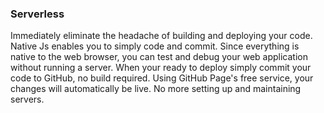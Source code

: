 ### Serverless
Immediately eliminate the headache of building and deploying your code. Native Js enables you to simply code and commit. Since everything is native to the web browser, you can test and debug your web application without running a server. When your ready to deploy simply commit your code to GitHub, no build required. Using GitHub Page's free service, your changes will automatically be live. No more setting up and maintaining servers.










